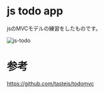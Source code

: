 # js todo app
jsのMVCモデルの練習をしたものです。

![js-todo](https://user-images.githubusercontent.com/65272471/125068303-4b000f00-e0f0-11eb-8504-bd2886af8222.gif)


# 参考
https://github.com/tastejs/todomvc
